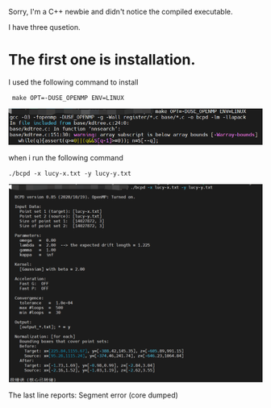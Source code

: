 Sorry, I'm a C++ newbie and didn't notice the compiled executable.

I have three qusetion.

# The first one is installation.

I used the following command to install

```
 make OPT=-DUSE_OPENMP ENV=LINUX
```

![image-20221009190606027](bug.assets/image-20221009190606027.png)

when i run the following command

```
./bcpd -x lucy-x.txt -y lucy-y.txt
```

![image-20221009190833073](bug.assets/image-20221009190833073.png)

The last line reports: Segment error (core dumped)